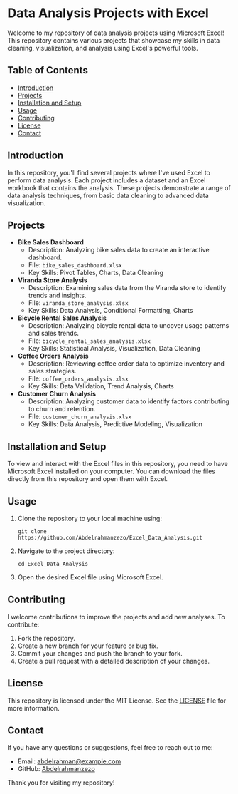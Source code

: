 <!DOCTYPE html>
<html lang="en">
<head>
  <meta charset="UTF-8">
  <meta name="viewport" content="width=device-width, initial-scale=1.0">
  <title>Data Analysis Projects with Excel</title>
</head>
<body>
  <h1>Data Analysis Projects with Excel</h1>
  <p>Welcome to my repository of data analysis projects using Microsoft Excel! This repository contains various projects that showcase my skills in data cleaning, visualization, and analysis using Excel's powerful tools.</p>

  <h2>Table of Contents</h2>
  <ul>
    <li><a href="#introduction">Introduction</a></li>
    <li><a href="#projects">Projects</a></li>
    <li><a href="#installation-and-setup">Installation and Setup</a></li>
    <li><a href="#usage">Usage</a></li>
    <li><a href="#contributing">Contributing</a></li>
    <li><a href="#license">License</a></li>
    <li><a href="#contact">Contact</a></li>
  </ul>

  <h2 id="introduction">Introduction</h2>
  <p>In this repository, you'll find several projects where I've used Excel to perform data analysis. Each project includes a dataset and an Excel workbook that contains the analysis. These projects demonstrate a range of data analysis techniques, from basic data cleaning to advanced data visualization.</p>

  <h2 id="projects">Projects</h2>
  <ul>
    <li><strong>Bike Sales Dashboard</strong>
      <ul>
        <li>Description: Analyzing bike sales data to create an interactive dashboard.</li>
        <li>File: <code>bike_sales_dashboard.xlsx</code></li>
        <li>Key Skills: Pivot Tables, Charts, Data Cleaning</li>
      </ul>
    </li>
    <li><strong>Viranda Store Analysis</strong>
      <ul>
        <li>Description: Examining sales data from the Viranda store to identify trends and insights.</li>
        <li>File: <code>viranda_store_analysis.xlsx</code></li>
        <li>Key Skills: Data Analysis, Conditional Formatting, Charts</li>
      </ul>
    </li>
    <li><strong>Bicycle Rental Sales Analysis</strong>
      <ul>
        <li>Description: Analyzing bicycle rental data to uncover usage patterns and sales trends.</li>
        <li>File: <code>bicycle_rental_sales_analysis.xlsx</code></li>
        <li>Key Skills: Statistical Analysis, Visualization, Data Cleaning</li>
      </ul>
    </li>
    <li><strong>Coffee Orders Analysis</strong>
      <ul>
        <li>Description: Reviewing coffee order data to optimize inventory and sales strategies.</li>
        <li>File: <code>coffee_orders_analysis.xlsx</code></li>
        <li>Key Skills: Data Validation, Trend Analysis, Charts</li>
      </ul>
    </li>
    <li><strong>Customer Churn Analysis</strong>
      <ul>
        <li>Description: Analyzing customer data to identify factors contributing to churn and retention.</li>
        <li>File: <code>customer_churn_analysis.xlsx</code></li>
        <li>Key Skills: Data Analysis, Predictive Modeling, Visualization</li>
      </ul>
    </li>
  </ul>

  <h2 id="installation-and-setup">Installation and Setup</h2>
  <p>To view and interact with the Excel files in this repository, you need to have Microsoft Excel installed on your computer. You can download the files directly from this repository and open them with Excel.</p>

  <h2 id="usage">Usage</h2>
  <ol>
    <li>Clone the repository to your local machine using:
      <pre><code>git clone https://github.com/Abdelrahmanzezo/Excel_Data_Analysis.git</code></pre>
    </li>
    <li>Navigate to the project directory:
      <pre><code>cd Excel_Data_Analysis</code></pre>
    </li>
    <li>Open the desired Excel file using Microsoft Excel.</li>
  </ol>

  <h2 id="contributing">Contributing</h2>
  <p>I welcome contributions to improve the projects and add new analyses. To contribute:</p>
  <ol>
    <li>Fork the repository.</li>
    <li>Create a new branch for your feature or bug fix.</li>
    <li>Commit your changes and push the branch to your fork.</li>
    <li>Create a pull request with a detailed description of your changes.</li>
  </ol>

  <h2 id="license">License</h2>
  <p>This repository is licensed under the MIT License. See the <a href="LICENSE">LICENSE</a> file for more information.</p>

  <h2 id="contact">Contact</h2>
  <p>If you have any questions or suggestions, feel free to reach out to me:</p>
  <ul>
    <li>Email: <a href="mailto:abdulrahman.mo.aziz@example.com">abdelrahman@example.com</a></li>
    <li>GitHub: <a href="https://github.com/Abdelrahmanzezo">Abdelrahmanzezo</a></li>
  </ul>
  <p>Thank you for visiting my repository!</p>
</body>
</html>

